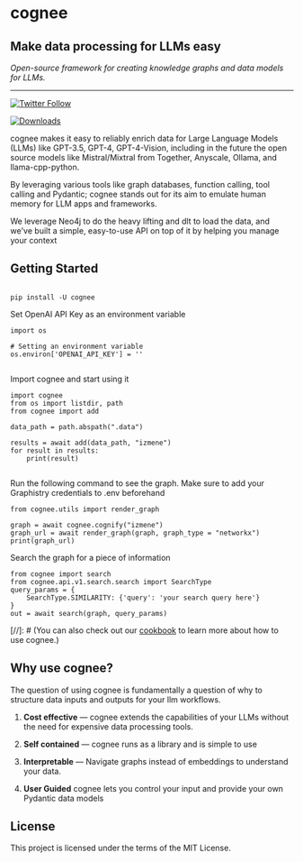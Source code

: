 # cognee 


## Make data processing for LLMs easy


_Open-source framework for creating knowledge graphs and data models for LLMs._


---


[![Twitter Follow](https://img.shields.io/twitter/follow/tricalt?style=social)](https://twitter.com/tricalt)

[![Downloads](https://img.shields.io/pypi/dm/cognee.svg)](https://pypi.python.org/pypi/cognee)






cognee makes it easy to reliably enrich data for Large Language Models (LLMs) like GPT-3.5, GPT-4, GPT-4-Vision, including in the future the open source models like Mistral/Mixtral from Together, Anyscale, Ollama, and llama-cpp-python.


By leveraging various tools like graph databases, function calling, tool calling and Pydantic; cognee stands out for its aim to emulate human memory for LLM apps and frameworks. 

We leverage Neo4j to do the heavy lifting and dlt to load the data, and we've built a simple, easy-to-use API on top of it by helping you manage your context



## Getting Started


```

pip install -U cognee

```
Set OpenAI API Key as an environment variable


```
import os

# Setting an environment variable
os.environ['OPENAI_API_KEY'] = ''


```

Import cognee and start using it


```
import cognee
from os import listdir, path
from cognee import add

data_path = path.abspath(".data")

results = await add(data_path, "izmene")
for result in results:
    print(result)
    
```

Run the following command to see the graph. 
Make sure to add your Graphistry credentials to .env beforehand

```
from cognee.utils import render_graph

graph = await cognee.cognify("izmene")
graph_url = await render_graph(graph, graph_type = "networkx")
print(graph_url)
```


Search the graph for a piece of information

```
from cognee import search
from cognee.api.v1.search.search import SearchType
query_params = {
    SearchType.SIMILARITY: {'query': 'your search query here'}
}
out = await search(graph, query_params)
```



[//]: # (You can also check out our [cookbook](./examples/index.md)  to learn more about how to use cognee.)



## Why use cognee?


The question of using cognee is fundamentally a question of why to structure data inputs and outputs for your llm workflows.


1. **Cost effective** — cognee extends the capabilities of your LLMs without the need for expensive data processing tools.


2. **Self contained** — cognee runs as a library and is simple to use


3. **Interpretable** — Navigate graphs instead of embeddings to understand your data.


4. **User Guided** cognee lets you control your input and provide your own Pydantic data models 


## License


This project is licensed under the terms of the MIT License.